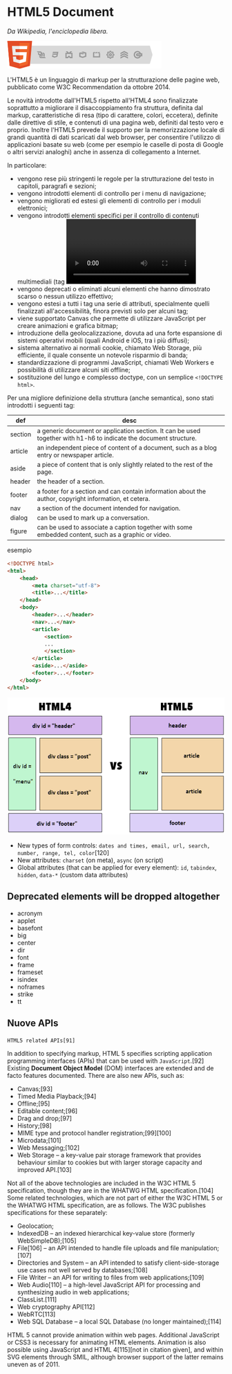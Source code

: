 # HTML5 Document
*Da Wikipedia, l'enciclopedia libera.*
 
![HTML5 Badge](img/html5-badge.png)

L'HTML5 è un linguaggio di markup per la strutturazione delle pagine web, pubblicato come W3C Recommendation da ottobre 2014. 

Le novità introdotte dall'HTML5 rispetto all'HTML4 sono finalizzate soprattutto a migliorare il disaccoppiamento fra struttura, definita dal markup, caratteristiche di resa (tipo di carattere, colori, eccetera), definite dalle direttive di stile, e contenuti di una pagina web, definiti dal testo vero e proprio. Inoltre l'HTML5 prevede il supporto per la memorizzazione locale di grandi quantità di dati scaricati dal web browser, per consentire l'utilizzo di applicazioni basate su web (come per esempio le caselle di posta di Google o altri servizi analoghi) anche in assenza di collegamento a Internet.

In particolare:

* vengono rese più stringenti le regole per la strutturazione del testo in capitoli, paragrafi e sezioni;
* vengono introdotti elementi di controllo per i menu di navigazione;
* vengono migliorati ed estesi gli elementi di controllo per i moduli elettronici;
* vengono introdotti elementi specifici per il controllo di contenuti multimediali (tag <video> e <audio>);
* vengono deprecati o eliminati alcuni elementi che hanno dimostrato scarso o nessun utilizzo effettivo;
* vengono estesi a tutti i tag una serie di attributi, specialmente quelli finalizzati all'accessibilità, finora previsti solo per alcuni tag;
* viene supportato Canvas che permette di utilizzare JavaScript per creare animazioni e grafica bitmap;
* introduzione della geolocalizzazione, dovuta ad una forte espansione di sistemi operativi mobili (quali Android e iOS, tra i più diffusi);
* sistema alternativo ai normali cookie, chiamato Web Storage, più efficiente, il quale consente un notevole risparmio di banda;
* standardizzazione di programmi JavaScript, chiamati Web Workers e possibilità di utilizzare alcuni siti offline;
* sostituzione del lungo e complesso doctype, con un semplice `<!DOCTYPE html>`.

Per una migliore definizione della struttura (anche semantica), sono stati introdotti i seguenti tag: 

  | def     | desc                                                                                                              |
  | ------- | ----------------------------------------------------------------------------------------------------------------- |
  | section | a generic document or application section. It can be used together with h1-h6 to indicate the document structure. |
  | article | an independent piece of content of a document, such as a blog entry or newspaper article.                         |
  | aside   | a piece of content that is only slightly related to the rest of the page.                                         |
  | header  | the header of a section.                                                                                          |
  | footer  | a footer for a section and can contain information about the author, copyright information, et cetera.            |
  | nav     | a section of the document intended for navigation.                                                                |
  | dialog  | can be used to mark up a conversation.                                                                            |
  | figure  | can be used to associate a caption together with some embedded content, such as a graphic or video.               |

esempio

```html
<!DOCTYPE html>
<html>
    <head>
        <meta charset="utf-8">
        <title>...</title>
    </head>
    <body>
        <header>...</header>
        <nav>...</nav>
        <article>
            <section>
            ...
            </section>
        </article>
        <aside>...</aside>
        <footer>...</footer>
    </body>
</html>
```

![difference-between-html-and-html5](img/difference-between-html-and-html5.png)


* New types of form controls: `dates and times, email, url, search, number, range, tel, color`[120]
* New attributes: `charset` (on meta), `async` (on script)
* Global attributes (that can be applied for every element): `id`, `tabindex`, `hidden`, `data-*` (custom data attributes)

## Deprecated elements will be dropped altogether

* acronym
* applet
* basefont
* big
* center
* dir
* font
* frame
* frameset
* isindex
* noframes
* strike
* tt


## Nuove APIs

`HTML5 related APIs[91]`

In addition to specifying markup, HTML 5 specifies scripting application programming interfaces (APIs) that can be used with `JavaScript`.[92] Existing **Document Object Model** (DOM) interfaces are extended and de facto features documented. There are also new APIs, such as:

* Canvas;[93]
* Timed Media Playback;[94]
* Offline;[95]
* Editable content;[96]
* Drag and drop;[97]
* History;[98]
* MIME type and protocol handler registration;[99][100]
* Microdata;[101]
* Web Messaging;[102]
* Web Storage – a key-value pair storage framework that provides behaviour similar to cookies but with larger storage capacity and improved API.[103]

Not all of the above technologies are included in the W3C HTML 5 specification, though they are in the WHATWG HTML specification.[104] Some related technologies, which are not part of either the W3C HTML 5 or the WHATWG HTML specification, are as follows. The W3C publishes specifications for these separately:

* Geolocation;
* IndexedDB – an indexed hierarchical key-value store (formerly WebSimpleDB);[105]
* File[106] – an API intended to handle file uploads and file manipulation;[107]
* Directories and System – an API intended to satisfy client-side-storage use cases not well served by databases;[108]
* File Writer – an API for writing to files from web applications;[109]
* Web Audio[110] – a high-level JavaScript API for processing and synthesizing audio in web applications;
* ClassList.[111]
* Web cryptography API[112]
* WebRTC[113]
* Web SQL Database – a local SQL Database (no longer maintained);[114]

HTML 5 cannot provide animation within web pages. Additional JavaScript or CSS3 is necessary for animating HTML elements. Animation is also possible using JavaScript and HTML 4[115][not in citation given], and within SVG elements through SMIL, although browser support of the latter remains uneven as of 2011. 
